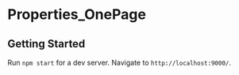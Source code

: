 # Properties_OnePage

## Getting Started

Run `npm start` for a dev server. Navigate to `http://localhost:9000/`.
